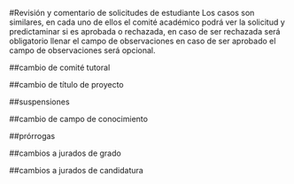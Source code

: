 #Revisión y comentario de solicitudes de estudiante
Los casos son similares, en cada uno de ellos el comité académico podrá ver la solicitud y predictaminar si es aprobada
o rechazada, en caso de ser rechazada será obligatorio llenar el campo de observaciones en caso de ser aprobado el campo
de observaciones será opcional.

##cambio de comité tutoral


##cambio de título de proyecto


##suspensiones


##cambio de campo de conocimiento


##prórrogas


##cambios a jurados de grado


##cambios a jurados de candidatura
